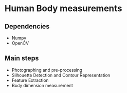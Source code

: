 # Human Body measurements

## Dependencies
- Numpy
- OpenCV

## Main steps
- Photographing and pre-processing
- Silhouette Detection and Contour Representation
- Feature Extraction
- Body dimension measurement
